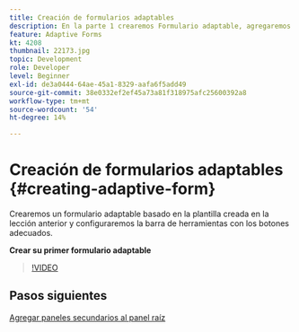 ```yaml
---
title: Creación de formularios adaptables
description: En la parte 1 crearemos Formulario adaptable, agregaremos y configuraremos la barra de herramientas con los botones adecuados.
feature: Adaptive Forms
kt: 4208
thumbnail: 22173.jpg
topic: Development
role: Developer
level: Beginner
exl-id: de3a0444-64ae-45a1-8329-aafa6f5add49
source-git-commit: 38e0332ef2ef45a73a81f318975afc25600392a8
workflow-type: tm+mt
source-wordcount: '54'
ht-degree: 14%

---
```


# Creación de formularios adaptables {#creating-adaptive-form}

Crearemos un formulario adaptable basado en la plantilla creada en la lección anterior y configuraremos la barra de herramientas con los botones adecuados.

**Crear su primer formulario adaptable**

>[!VIDEO](https://video.tv.adobe.com/v/22173?quality=12&learn=on)

## Pasos siguientes

[Agregar paneles secundarios al panel raíz](./configuring-root-panel-and-adding-child-panels.md)
